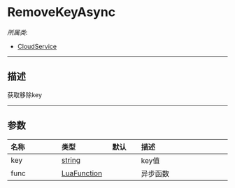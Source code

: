 # RemoveKeyAsync

*所属类*:
* [CloudService](/Api/Classes/Service/CloudService.md)
------------------------------------------------------------------------------------------
## 描述

获取移除key

------------------------------------------------------------------------------------------
## 参数

|<div style="width:100px">名称</div>|<div style="width:100px">类型</div>|<div style="width:50px">默认</div>|<div style="width:350px">描述</div>|
|:---|:---|:---|:---|
|key|[string](/Api/DataType/String.md)||key值|
|func|[LuaFunction](/Api/Enums/LuaFunction.md)||异步函数|
